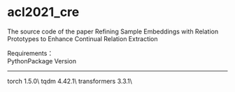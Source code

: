 # acl2021_cre
The source code of the paper Refining Sample Embeddings with Relation Prototypes to Enhance Continual Relation Extraction

Requirements：</br>
PythonPackage    Version  
-------------------- ---------
torch				 1.5.0\\
tqdm				 4.42.1\\
transformers		 3.3.1\\
